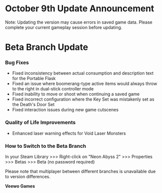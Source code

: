# October 9th Update Announcement

Note: Updating the version may cause errors in saved game data. Please complete your current gameplay session before updating.

# Beta Branch Update

### Bug Fixes

* Fixed inconsistency between actual consumption and description text for the Portable Flask
* Fixed an issue where boomerang-type active items would always throw to the right in dual-stick controller mode
* Fixed inability to move or shoot when continuing a saved game
* Fixed incorrect configuration where the Key Set was mistakenly set as the Death's Door Set
* Fixed interaction issues during new game cutscenes
### Quality of Life Improvements

* Enhanced laser warning effects for Void Laser Monsters
### How to Switch to the Beta Branch

In your Steam Library >>> Right-click on "Neon Abyss 2" >>> Properties >>> Betas >>> Beta (no password required)

Please note that multiplayer between different branches is unavailable due to version differences.

**Veewo Games**

